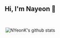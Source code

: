 
<h2 align="center">Hi, I'm Nayeon 👋</h2><br/>

<div align="center">
  
![NYeonK's github stats](https://github-readme-stats-git-masterrstaa-rickstaa.vercel.app/api?count_private=true&username=NYeonK&show_icons=true&theme=onedark)  

</div>
  
  
